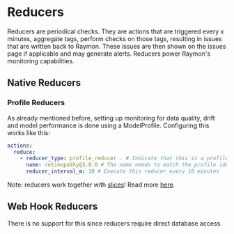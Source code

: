 # Reducers

Reducers are periodical checks. They are actions that are triggered every x minutes, aggregate tags, perform checks on those tags, resulting in issues that are written back to Raymon. These issues are then shown on the issues page if applicable and may generate alerts. Reducers power Raymon's monitoring capabilities.

## Native Reducers



### Profile Reducers

As already mentioned before, setting up monitoring for data quality, drift and model performance is done using a ModelProfile. Configuring this works like this:

```yaml
actions:
  reduce:
    - reducer_type: profile_reducer . # Indicate that this is a profile reducer
      name: retinopathy@3.0.0 # The name needs to match the profile identifier
      reducer_interval_m: 10 # Execute this reducer every 10 minutes
```

Note: reducers work together with [slices](../using-the-raymon-hub/slices.md)! Read more [here](../walkthrough-vision/slice-based-monitoring.md).

## Web Hook Reducers

There is no support for this since reducers require direct database access.
